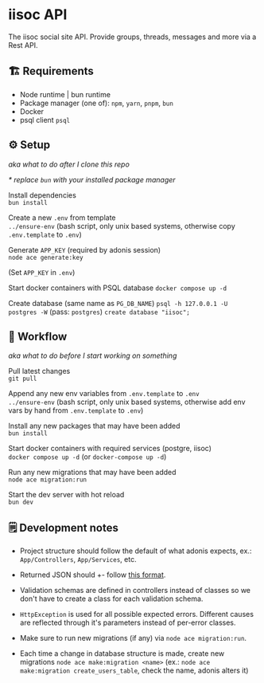 # iisoc API

The iisoc social site API. Provide groups, threads, messages and more via a Rest API.

## 🏗️ Requirements

- Node runtime | bun runtime
- Package manager (one of): `npm`, `yarn`, `pnpm`, `bun`
- Docker
- psql client `psql`

## ⚙️ Setup
*aka what to do after I clone this repo*

*\* replace `bun` with your installed package manager*

Install dependencies \
`bun install`

Create a new `.env` from template \
`../ensure-env` (bash script, only unix based systems, otherwise copy `.env.template` to `.env`)

Generate `APP_KEY` (required by adonis session) \
`node ace generate:key`

(Set `APP_KEY` in `.env`)

Start docker containers with PSQL database
`docker compose up -d`

Create database (same name as `PG_DB_NAME`)
`psql -h 127.0.0.1 -U postgres -W` (pass: `postgres`)
`create database "iisoc";`

## 🌊 Workflow
*aka what to do before I start working on something*

Pull latest changes \
`git pull`

Append any new env variables from `.env.template` to `.env` \
`../ensure-env` (bash script, only unix based systems, otherwise add env vars by hand from `.env.template` to `.env`)

Install any new packages that may have been added \
`bun install`

Start docker containers with required services (postgre, iisoc) \
`docker compose up -d` (or `docker-compose up -d`)

Run any new migrations that may have been added \
`node ace migration:run`

Start the dev server with hot reload \
`bun dev`

## 🗒️ Development notes

- Project structure should follow the default of what adonis expects, ex.: `App/Controllers`, `App/Services`, etc.

- Returned JSON should +- follow [this format](https://gist.github.com/Wertik/d4c6c138305672876751ce44e9ae3e63).

- Validation schemas are defined in controllers instead of classes so we don't have to create a class for each validation schema.

- `HttpException` is used for all possible expected errors. Different causes are reflected through it's parameters instead of per-error classes.

- Make sure to run new migrations (if any) via `node ace migration:run`.

- Each time a change in database structure is made, create new migrations `node ace make:migration <name>` (ex.: `node ace make:migration create_users_table`, check the name, adonis alters it)

